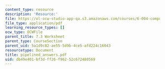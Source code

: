 ```yaml
---
content_type: resource
description: 'Resource:'
file: https://ol-ocw-studio-app-qa.s3.amazonaws.com/courses/6-004-computation-structures-spring-2017/db49e401bf3dff26f96252c672480569_pipelined_answers.pdf
file_type: application/pdf
learning_resource_types: []
ocw_type: OCWFile
parent_title: 7.3 Worksheet
parent_type: CourseSection
parent_uid: 5a1d9c82-ae55-5d9b-4ce5-afd224c16043
resourcetype: Document
title: pipelined_answers.pdf
uid: db49e401-bf3d-ff26-f962-52c672480569
---
```

